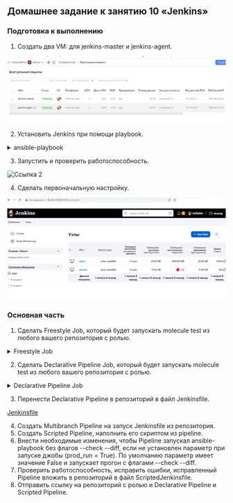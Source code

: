 ## Домашнее задание к занятию 10 «Jenkins»

### Подготовка к выполнению

1. Создать два VM: для jenkins-master и jenkins-agent.

![Ссылка 1](https://github.com/Firewal7/devops-netology/blob/main/image/09-ci-04-jenkins-1.jpg)

2. Установить Jenkins при помощи playbook.

<details>
<summary>ansible-playbook</summary>

┌──(root㉿kali)-[/home/…/lesson/devops-netology/09-ci-04-jenkins/infrastructure]
└─# ansible-playbook -i inventory/cicd/hosts.yml site.yml

PLAY [Preapre all hosts] ***************************************************************************************************************************************

TASK [Gathering Facts] *****************************************************************************************************************************************
ok: [jenkins-master-01]
ok: [jenkins-agent-01]

TASK [Create group] ********************************************************************************************************************************************
ok: [jenkins-master-01]
ok: [jenkins-agent-01]

TASK [Create user] *********************************************************************************************************************************************
ok: [jenkins-master-01]
ok: [jenkins-agent-01]

TASK [Install JDK] *********************************************************************************************************************************************
changed: [jenkins-master-01]
changed: [jenkins-agent-01]

PLAY [Get Jenkins master installed] ****************************************************************************************************************************

TASK [Gathering Facts] *****************************************************************************************************************************************
ok: [jenkins-master-01]

TASK [Get repo Jenkins] ****************************************************************************************************************************************
changed: [jenkins-master-01]

TASK [Add Jenkins key] *****************************************************************************************************************************************
changed: [jenkins-master-01]

TASK [Install epel-release] ************************************************************************************************************************************
changed: [jenkins-master-01]

TASK [Install Jenkins and requirements] ************************************************************************************************************************
changed: [jenkins-master-01]

TASK [Ensure jenkins agents are present in known_hosts file] ***************************************************************************************************
# 51.250.101.58:22 SSH-2.0-OpenSSH_7.4
# 51.250.101.58:22 SSH-2.0-OpenSSH_7.4
# 51.250.101.58:22 SSH-2.0-OpenSSH_7.4
# 51.250.101.58:22 SSH-2.0-OpenSSH_7.4
# 51.250.101.58:22 SSH-2.0-OpenSSH_7.4
changed: [jenkins-master-01] => (item=jenkins-agent-01)
[WARNING]: Module remote_tmp /home/jenkins/.ansible/tmp did not exist and was created with a mode of 0700, this may cause issues when running as another user.
To avoid this, create the remote_tmp dir with the correct permissions manually

TASK [Start Jenkins] *******************************************************************************************************************************************
changed: [jenkins-master-01]

PLAY [Prepare jenkins agent] ***********************************************************************************************************************************

TASK [Gathering Facts] *****************************************************************************************************************************************
ok: [jenkins-agent-01]

TASK [Add master publickey into authorized_key] ****************************************************************************************************************
changed: [jenkins-agent-01]

TASK [Create agent_dir] ****************************************************************************************************************************************
changed: [jenkins-agent-01]

TASK [Add docker repo] *****************************************************************************************************************************************
changed: [jenkins-agent-01]

TASK [Install some required] ***********************************************************************************************************************************
changed: [jenkins-agent-01]

TASK [Update pip] **********************************************************************************************************************************************
changed: [jenkins-agent-01]

TASK [Install Ansible] *****************************************************************************************************************************************
changed: [jenkins-agent-01]

TASK [Reinstall Selinux] ***************************************************************************************************************************************
changed: [jenkins-agent-01]

TASK [Add local to PATH] ***************************************************************************************************************************************
changed: [jenkins-agent-01]

TASK [Create docker group] *************************************************************************************************************************************
ok: [jenkins-agent-01]

TASK [Add jenkinsuser to dockergroup] **************************************************************************************************************************
changed: [jenkins-agent-01]

TASK [Restart docker] ******************************************************************************************************************************************
changed: [jenkins-agent-01]

TASK [Install agent.jar] ***************************************************************************************************************************************
changed: [jenkins-agent-01]

PLAY RECAP *****************************************************************************************************************************************************
jenkins-agent-01           : ok=17   changed=12   unreachable=0    failed=0    skipped=0    rescued=0    ignored=0   
jenkins-master-01          : ok=11   changed=7    unreachable=0    failed=0    skipped=0    rescued=0    ignored=0 

</details>

3. Запустить и проверить работоспособность.

![Ссылка 2](https://github.com/Firewal7/devops-netology/blob/main/image/09-ci-04-jenkins-2.jpg)

4. Сделать первоначальную настройку.

![Ссылка 3](https://github.com/Firewal7/devops-netology/blob/main/image/09-ci-04-jenkins-3.jpg)

### Основная часть

1. Сделать Freestyle Job, который будет запускать molecule test из любого вашего репозитория с ролью.

<details>
<summary>Freestyle Job</summary>

![Ссылка 4](https://github.com/Firewal7/devops-netology/blob/main/image/09-ci-04-jenkins-4.jpg)
![Ссылка 5](https://github.com/Firewal7/devops-netology/blob/main/image/09-ci-04-jenkins-5.jpg)
![Ссылка 6](https://github.com/Firewal7/devops-netology/blob/main/image/09-ci-04-jenkins-6.jpg)
![Ссылка 7](https://github.com/Firewal7/devops-netology/blob/main/image/09-ci-04-jenkins-7.jpg)

</details>

2. Сделать Declarative Pipeline Job, который будет запускать molecule test из любого вашего репозитория с ролью.

<details>
<summary>Declarative Pipeline Job</summary>

![Ссылка 8](https://github.com/Firewal7/devops-netology/blob/main/image/09-ci-04-jenkins-8.jpg)
![Ссылка 9](https://github.com/Firewal7/devops-netology/blob/main/image/09-ci-04-jenkins-9.jpg)
![Ссылка 10](https://github.com/Firewal7/devops-netology/blob/main/image/09-ci-04-jenkins-10.jpg)

</details>

3. Перенести Declarative Pipeline в репозиторий в файл Jenkinsfile.

[Jenkinsfile](https://github.com/Firewal7/vector-role/blob/main/pipeline/jenkinsfile)

4. Создать Multibranch Pipeline на запуск Jenkinsfile из репозитория.
5. Создать Scripted Pipeline, наполнить его скриптом из pipeline.
6. Внести необходимые изменения, чтобы Pipeline запускал ansible-playbook без флагов --check --diff, если не установлен параметр при запуске джобы (prod_run = True). По умолчанию параметр имеет значение False и запускает прогон с флагами --check --diff.
7. Проверить работоспособность, исправить ошибки, исправленный Pipeline вложить в репозиторий в файл ScriptedJenkinsfile.
8. Отправить ссылку на репозиторий с ролью и Declarative Pipeline и Scripted Pipeline.


